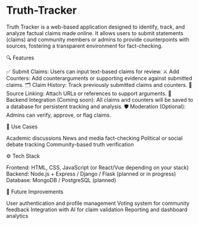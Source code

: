 # Truth-Tracker
Truth Tracker is a web-based application designed to identify, track, and analyze factual claims made online. It allows users to submit statements (claims) and community members or admins to provide counterpoints with sources, fostering a transparent environment for fact-checking.

🔍 Features

✅ Submit Claims: Users can input text-based claims for review.
⚔️ Add Counters: Add counterarguments or supporting evidence against submitted claims.
🗂️ Claim History: Track previously submitted claims and counters.
🔗 Source Linking: Attach URLs or references to support arguments.
💾 Backend Integration (Coming soon): All claims and counters will be saved to a database for persistent tracking and analysis.
🛡️ Moderation (Optional): Admins can verify, approve, or flag claims.

📌 Use Cases

Academic discussions
News and media fact-checking
Political or social debate tracking
Community-based truth verification

⚙️ Tech Stack

Frontend: HTML, CSS, JavaScript (or React/Vue depending on your stack)
Backend: Node.js + Express / Django / Flask (planned or in progress)
Database: MongoDB / PostgreSQL (planned)

🚀 Future Improvements

User authentication and profile management
Voting system for community feedback
Integration with AI for claim validation
Reporting and dashboard analytics

